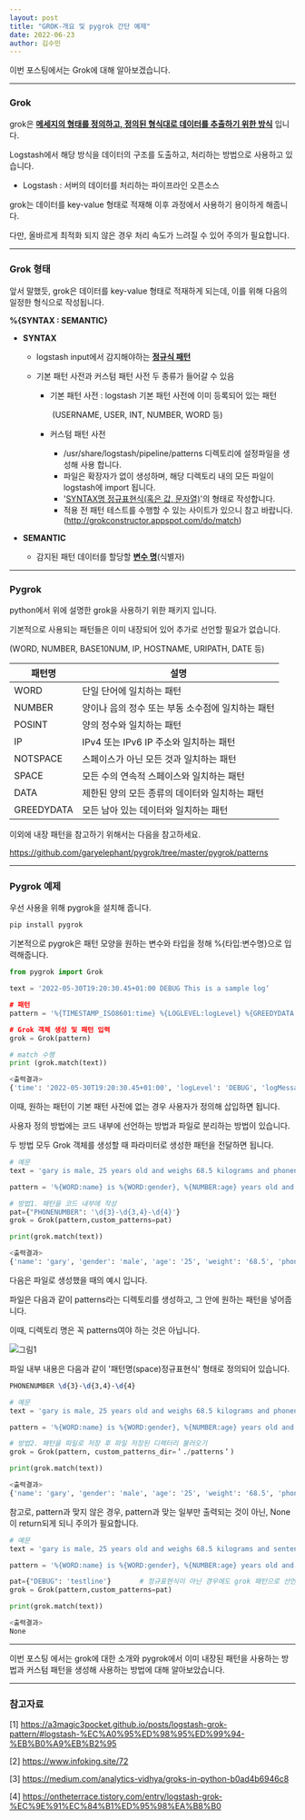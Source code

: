 ```yaml
---
layout: post
title: "GROK-개요 및 pygrok 간단 예제"
date: 2022-06-23
author: 김수민
---
```


이번 포스팅에서는 Grok에 대해 알아보겠습니다.

---

### Grok 

grok은 **<u>메세지의 형태를 정의하고, 정의된 형식대로 데이터를 추출하기 위한 방식</u>** 입니다.

Logstash에서 해당 방식을 데이터의 구조를 도출하고, 처리하는 방법으로 사용하고 있습니다.

* Logstash : 서버의 데이터를 처리하는 파이프라인 오픈소스

grok는 데이터를 key-value 형태로 적재해 이후 과정에서 사용하기 용이하게 해줍니다.

다만, 올바르게 최적화 되지 않은 경우 처리 속도가 느려질 수 있어 주의가 필요합니다.

---

### Grok 형태

앞서 말했듯, grok은 데이터를 key-value 형태로 적재하게 되는데, 이를 위해 다음의 일정한 형식으로 작성됩니다.

**%{SYNTAX : SEMANTIC}**

* **SYNTAX**

  * logstash input에서 감지해야하는 **<u>정규식 패턴</u>**

  * 기본 패턴 사전과 커스텀 패턴 사전 두 종류가 들어갈 수 있음

    * 기본 패턴 사전 : logstash 기본 패턴 사전에 이미 등록되어 있는 패턴

      ​							(USERNAME, USER, INT, NUMBER, WORD 등)

    * 커스텀 패턴 사전 

      * /usr/share/logstash/pipeline/patterns 디렉토리에 설정파일을 생성해 사용 합니다.
      * 파일은 확장자가 없이 생성하며, 해당 디렉토리 내의 모든 파일이 logstash에 import 됩니다.
      * '<u>SYNTAX명 정규표현식(혹은 값, 문자열)</u>'의 형태로 작성합니다.
      * 적용 전 패턴 테스트를 수행할 수 있는 사이트가 있으니 참고 바랍니다. ([http://](http://grokconstructor.appspot.com/do/match)[grokconstructor.appspot.com/do/match](http://grokconstructor.appspot.com/do/match))

* **SEMANTIC**

  * 감지된 패턴 데이터를 할당할 **<u>변수 명</u>**(식별자)

---

### Pygrok

python에서 위에 설명한 grok을 사용하기 위한 패키지 입니다.

기본적으로 사용되는 패턴들은 이미 내장되어 있어 추가로 선언할 필요가 없습니다.

(WORD, NUMBER, BASE10NUM, IP, HOSTNAME, URIPATH, DATE 등)

| **패턴명** | **설명**                                           |
| ---------- | -------------------------------------------------- |
| WORD       | 단일 단어에 일치하는 패턴                          |
| NUMBER     | 양이나  음의 정수 또는 부동 소수점에 일치하는 패턴 |
| POSINT     | 양의  정수와 일치하는 패턴                         |
| IP         | IPv4 또는  IPv6  IP 주소와  일치하는 패턴          |
| NOTSPACE   | 스페이스가 아닌 모든 것과 일치하는 패턴            |
| SPACE      | 모든 수의 연속적 스페이스와 일치하는 패턴          |
| DATA       | 제한된 양의 모든 종류의 데이터와 일치하는 패턴     |
| GREEDYDATA | 모든 남아 있는 데이터와 일치하는 패턴              |

이외에 내장 패턴을 참고하기 위해서는 다음을 참고하세요.

https://github.com/garyelephant/pygrok/tree/master/pygrok/patterns

---

### Pygrok 예제

우선 사용을 위해 pygrok을 설치해 줍니다.

```bash
pip install pygrok
```



기본적으로 pygrok은 패턴 모양을 원하는 변수와 타입을 정해 %{타입:변수명}으로 입력해줍니다.

```python
from pygrok import Grok

text = '2022-05-30T19:20:30.45+01:00 DEBUG This is a sample log‘

# 패턴
pattern = '%{TIMESTAMP_ISO8601:time} %{LOGLEVEL:logLevel} %{GREEDYDATA:logMessage}‘

# Grok 객체 생성 및 패턴 입력
grok = Grok(pattern)

# match 수행
print (grok.match(text))
```

```bash
<출력결과>
{'time': '2022-05-30T19:20:30.45+01:00', 'logLevel': 'DEBUG', 'logMessage': 'This is a sample log'}
```



이때, 원하는 패턴이 기본 패턴 사전에 없는 경우 사용자가 정의해 삽입하면 됩니다.

사용자 정의 방법에는 코드 내부에 선언하는 방법과 파일로 분리하는 방법이 있습니다.

두 방법 모두 Grok 객체를 생성할 때 파라미터로 생성한 패턴을 전달하면 됩니다.

```python
# 예문
text = 'gary is male, 25 years old and weighs 68.5 kilograms and phonenum=010-1234-1234'

pattern = '%{WORD:name} is %{WORD:gender}, %{NUMBER:age} years old and weighs %{NUMBER:weight} kilograms and phonenum=%{PHONENUMBER:phone}'

# 방법1. 패턴을 코드 내부에 작성
pat={"PHONENUMBER": '\d{3}-\d{3,4}-\d{4}'}
grok = Grok(pattern,custom_patterns=pat)	

print(grok.match(text))
```

```bash
<출력결과>
{'name': 'gary', 'gender': 'male', 'age': '25', 'weight': '68.5', 'phone': '010-1234-1234'}
```



다음은 파일로 생성했을 때의 예시 입니다.

파일은 다음과 같이 patterns라는 디렉토리를 생성하고, 그 안에 원하는 패턴을 넣어줍니다.

이때, 디렉토리 명은 꼭 patterns여야 하는 것은 아닙니다.

![그림1](https://user-images.githubusercontent.com/87166420/175184489-b17e5ef8-61ff-4d3d-a23d-17783bd551b8.png)

파일 내부 내용은 다음과 같이 '패턴명(space)정규표현식' 형태로 정의되어 있습니다.

```tex
PHONENUMBER \d{3}-\d{3,4}-\d{4}
```



```python
# 예문
text = 'gary is male, 25 years old and weighs 68.5 kilograms and phonenum=010-1234-1234'

pattern = '%{WORD:name} is %{WORD:gender}, %{NUMBER:age} years old and weighs %{NUMBER:weight} kilograms and phonenum=%{PHONENUMBER:phone}'

# 방법2. 패턴을 파일로 저장 후 파일 저장된 디렉터리 불러오기
grok = Grok(pattern, custom_patterns_dir=＇./patterns＇)

print(grok.match(text))
```

```bash
<출력결과>
{'name': 'gary', 'gender': 'male', 'age': '25', 'weight': '68.5', 'phone': '010-1234-1234'}
```



참고로, pattern과 맞지 않은 경우, pattern과 맞는 일부만 출력되는 것이 아닌, None이 return되게 되니 주의가 필요합니다.

```python
# 예문
text = 'gary is male, 25 years old and weighs 68.5 kilograms and sentence=nottestline'

pattern = '%{WORD:name} is %{WORD:gender}, %{NUMBER:age} years old and weighs %{NUMBER:weight} kilograms and sentence=%{DEBUG:test}'

pat={"DEBUG": 'testline'}		# 정규표현식이 아닌 경우에도 grok 패턴으로 선언 가능
grok = Grok(pattern,custom_patterns=pat)

print(grok.match(text))
```

```bash
<출력결과>
None
```

------

이번 포스팅 에서는 grok에 대한 소개와 pygrok에서 이미 내장된 패턴을 사용하는 방법과 커스텀 패턴을 생성해 사용하는 방법에 대해 알아보았습니다.

---

### 참고자료

[1] https://a3magic3pocket.github.io/posts/logstash-grok-pattern/#logstash-%EC%A0%95%ED%98%95%ED%99%94-%EB%B0%A9%EB%B2%95

[2] https://www.infoking.site/72

[3] https://medium.com/analytics-vidhya/groks-in-python-b0ad4b6946c8

[4] https://ontheterrace.tistory.com/entry/logstash-grok-%EC%9E%91%EC%84%B1%ED%95%98%EA%B8%B0
